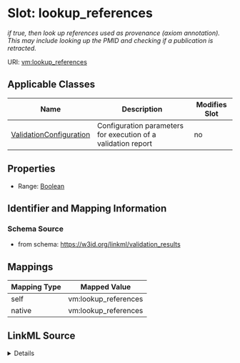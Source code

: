 

# Slot: lookup_references


_if true, then look up references used as provenance (axiom annotation). This may include looking up the PMID and checking if a publication is retracted._





URI: [vm:lookup_references](https://w3id.org/linkml/validation-model/lookup_references)



<!-- no inheritance hierarchy -->





## Applicable Classes

| Name | Description | Modifies Slot |
| --- | --- | --- |
| [ValidationConfiguration](ValidationConfiguration.md) | Configuration parameters for execution of a validation report |  no  |







## Properties

* Range: [Boolean](Boolean.md)





## Identifier and Mapping Information







### Schema Source


* from schema: https://w3id.org/linkml/validation_results




## Mappings

| Mapping Type | Mapped Value |
| ---  | ---  |
| self | vm:lookup_references |
| native | vm:lookup_references |




## LinkML Source

<details>
```yaml
name: lookup_references
description: if true, then look up references used as provenance (axiom annotation).
  This may include looking up the PMID and checking if a publication is retracted.
from_schema: https://w3id.org/linkml/validation_results
rank: 1000
alias: lookup_references
owner: ValidationConfiguration
domain_of:
- ValidationConfiguration
range: boolean

```
</details>